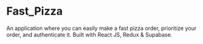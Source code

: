 
# Fast_Pizza
An application where you can easily make a fast pizza order, prioritize your order, and authenticate it. Built with React JS, Redux &amp; Supabase.  
